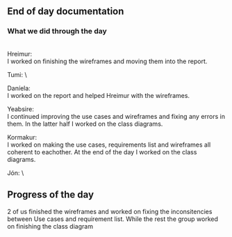## End of day documentation

### What we did through the day 
\
Hreimur: \
I worked on finishing the wireframes and moving them into the report.

Tumi: \

Daníela: \
I worked on the report and helped Hreimur with the wireframes.

Yeabsire: \
I continued improving the use cases and wireframes and fixing any errors in them. In the latter half I worked on the class diagrams. 

Kormakur: \
I worked on making the use cases, requirements list and wireframes all coherent to eachother. At the end of the day I worked on the class diagrams. 

Jón: \ 

## Progress of the day
2 of us finished the wireframes and worked on fixing the inconsitencies between Use cases and requirement list. While the rest the group worked on finishing the class diagram

